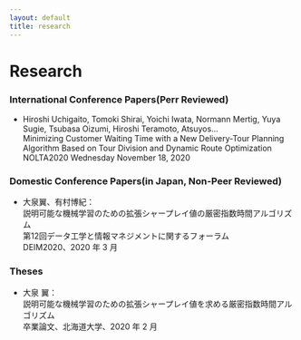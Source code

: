 ```yaml
---
layout: default
title: research
---
```


# Research

### International Conference Papers(Perr Reviewed)
- Hiroshi Uchigaito, Tomoki Shirai, Yoichi Iwata, Normann Mertig, Yuya Sugie, Tsubasa Oizumi, Hiroshi Teramoto, Atsuyos...<br>
Minimizing Customer Waiting Time with a New Delivery-Tour Planning Algorithm Based on Tour Division and Dynamic Route Optimization<br>
NOLTA2020 Wednesday November 18, 2020

### Domestic Conference Papers(in Japan, Non-Peer Reviewed)

- 大泉翼、有村博紀：<br>
説明可能な機械学習のための拡張シャープレイ値の厳密指数時間アルゴリズム<br>第12回データ工学と情報マネジメントに関するフォーラム<br>DEIM2020、2020 年 3 月


### Theses
- 大泉 翼：<br>説明可能な機械学習のための拡張シャープレイ値を求める厳密指数時間アルゴリズム<br>卒業論文、北海道大学、2020 年 2 月
